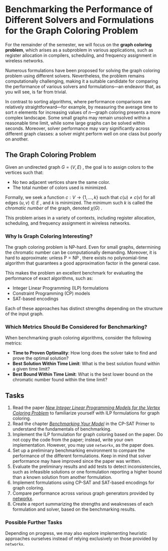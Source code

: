 # Benchmarking the Performance of Different Solvers and Formulations for the Graph Coloring Problem

For the remainder of the semester, we will focus on the **graph coloring problem**, which arises as a subproblem in various applications, such as register allocation in compilers, scheduling, and frequency assignment in wireless networks.

Numerous formulations have been proposed for solving the graph coloring problem using different solvers. Nevertheless, the problem remains computationally challenging, making it a suitable candidate for comparing the performance of various solvers and formulations—an endeavor that, as you will see, is far from trivial.

In contrast to sorting algorithms, where performance comparisons are relatively straightforward—for example, by measuring the average time to sort *n* elements for increasing values of *n*—graph coloring presents a more complex landscape. Some small graphs may remain unsolved within a reasonable time limit, while some large graphs can be solved within seconds. Moreover, solver performance may vary significantly across different graph classes: a solver might perform well on one class but poorly on another.

## The Graph Coloring Problem

Given an undirected graph $G = (V, E)$ , the goal is to assign colors to the vertices such that:

- No two adjacent vertices share the same color.
- The total number of colors used is minimized.

Formally, we seek a function $c : V \rightarrow \{1, \dots, k\}$  such that $c(u) \neq c(v)$  for all edges $(u, v) \in E$ , and $k$  is minimized. The minimum such $k$  is called the *chromatic number* of the graph, denoted $\chi(G)$ .

This problem arises in a variety of contexts, including register allocation, scheduling, and frequency assignment in wireless networks.

### Why Is Graph Coloring Interesting?

The graph coloring problem is NP-hard. Even for small graphs, determining the chromatic number can be computationally demanding. Moreover, it is hard to approximate: unless $\text{P} = \text{NP}$ , there exists no polynomial-time algorithm that guarantees a good approximation factor in the general case.

This makes the problem an excellent benchmark for evaluating the performance of exact algorithms, such as:

- Integer Linear Programming (ILP) formulations
- Constraint Programming (CP) models
- SAT-based encodings

Each of these approaches has distinct strengths depending on the structure of the input graph.

### Which Metrics Should Be Considered for Benchmarking?

When benchmarking graph coloring algorithms, consider the following metrics:

- **Time to Proven Optimality**: How long does the solver take to find and prove the optimal solution?
- **Best Solution Within Time Limit**: What is the best solution found within a given time limit?
- **Best Bound Within Time Limit**: What is the best lower bound on the chromatic number found within the time limit?

## Tasks

1. Read the paper [*New Integer Linear Programming Models for the Vertex Coloring Problem*](https://arxiv.org/pdf/1706.10191) to familiarize yourself with ILP formulations for graph coloring.
2. Read the chapter [*Benchmarking Your Model*](https://d-krupke.github.io/cpsat-primer/08_benchmarking.html) in the CP-SAT Primer to understand the fundamentals of benchmarking.
3. Implement the ILP formulation for graph coloring based on the paper. Do not copy the code from the paper; instead, write your own implementation. However, you may use `networkx`, as the paper does.
4. Set up a preliminary benchmarking environment to compare the performance of the different formulations. Keep in mind that solver performance may have improved since the paper was written.
5. Evaluate the preliminary results and add tests to detect inconsistencies, such as infeasible solutions or one formulation reporting a higher bound than a known solution from another formulation.
6. Implement formulations using CP-SAT and SAT-based encodings for graph coloring.
7. Compare performance across various graph generators provided by [networkx](https://networkx.org/documentation/stable/reference/generators.html).
8. Create a report summarizing the strengths and weaknesses of each formulation and solver, based on the benchmarking results.

### Possible Further Tasks

Depending on progress, we may also explore implementing heuristic approaches ourselves instead of relying exclusively on those provided by `networkx`.
